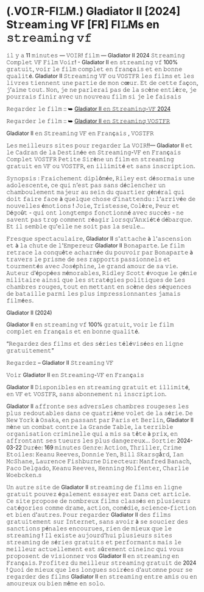 # (.VO𝙸R-FI𝙻M.) Gladiator II [2024] St𝚛eam𝚒ng VF [FR] FI𝙻Ms en 𝚜𝚝𝚛𝚎𝚊𝚖𝚒𝚗𝚐 𝚟𝚏
𝚒𝚕 𝚢 𝚊 11 𝚖𝚒𝚗𝚞𝚝𝚎𝚜 — 𝚅𝙾𝙸𝚁! 𝚏𝚒𝚕𝚖 — Gladiator II 2024 𝚂𝚝𝚛𝚎𝚊𝚖𝚒𝚗𝚐 𝙲𝚘𝚖𝚙𝚕𝚎𝚝 𝚅𝙵 𝙵𝚒𝚕𝚖 𝚅𝚘𝚒𝚛! - Gladiator II 𝚎𝚗 𝚜𝚝𝚛𝚎𝚊𝚖𝚒𝚗𝚐 𝚟𝚏 100% 𝚐𝚛𝚊𝚝𝚞𝚒𝚝, 𝚟𝚘𝚒𝚛 𝚕𝚎 𝚏𝚒𝚕𝚖 𝚌𝚘𝚖𝚙𝚕𝚎𝚝 𝚎𝚗 𝚏𝚛𝚊𝚗ç𝚊𝚒𝚜 𝚎𝚝 𝚎𝚗 𝚋𝚘𝚗𝚗𝚎 𝚚𝚞𝚊𝚕𝚒𝚝é. Gladiator II 𝚂𝚝𝚛𝚎𝚊𝚖𝚒𝚗𝚐 𝚅𝙵 𝚘𝚞 𝚅𝙾𝚂𝚃𝙵𝚁 𝚕𝚎𝚜 𝚏𝚒𝚕𝚖𝚜 𝚎𝚝 𝚕𝚎𝚜 𝚕𝚒𝚟𝚛𝚎𝚜 𝚝𝚒𝚎𝚗𝚗𝚎𝚗𝚝 𝚞𝚗𝚎 𝚙𝚊𝚛𝚝𝚒𝚎 𝚍𝚎 𝚖𝚘𝚗 𝚌œ𝚞𝚛. 𝙴𝚝 𝚍𝚎 𝚌𝚎𝚝𝚝𝚎 𝚏𝚊ç𝚘𝚗, 𝚓’𝚊𝚒𝚖𝚎 𝚝𝚘𝚞𝚝. 𝙽𝚘𝚗, 𝚓𝚎 𝚗𝚎 𝚙𝚊𝚛𝚕𝚎𝚛𝚊𝚒 𝚙𝚊𝚜 𝚍𝚎 𝚕𝚊 𝚜𝚌è𝚗𝚎 𝚎𝚗𝚝𝚒è𝚛𝚎, 𝚓𝚎 𝚙𝚘𝚞𝚛𝚛𝚊𝚒𝚜 𝚏𝚒𝚗𝚒𝚛 𝚊𝚟𝚎𝚌 𝚞𝚗 𝚗𝚘𝚞𝚟𝚎𝚊𝚞 𝚏𝚒𝚕𝚖 𝚜𝚒 𝚓𝚎 𝚕𝚎 𝚏𝚊𝚒𝚜𝚊𝚒𝚜

𝚁𝚎𝚐𝚊𝚛𝚍𝚎𝚛 𝚕𝚎 𝚏𝚒𝚕𝚖 :: ➥ [Gladiator II 𝚎𝚗 𝚂𝚝𝚛𝚎𝚊𝚖𝚒𝚗𝚐-𝚅𝙵 2024](https://tinyurl.com/4de95jm8)

𝚁𝚎𝚐𝚊𝚛𝚍𝚎𝚛 𝚕𝚎 𝚏𝚒𝚕𝚖 :: ➥ [Gladiator II 𝚎𝚗 𝚂𝚝𝚛𝚎𝚊𝚖𝚒𝚗𝚐 𝚅𝙾𝚂𝚃𝙵𝚁](https://tinyurl.com/4de95jm8)

Gladiator II 𝚎𝚗 𝚂𝚝𝚛𝚎𝚊𝚖𝚒𝚗𝚐 𝚅𝙵 𝚎𝚗 𝙵𝚛𝚊𝚗ç𝚊𝚒𝚜 , 𝚅𝙾𝚂𝚃𝙵𝚁

𝙻𝚎𝚜 𝚖𝚎𝚒𝚕𝚕𝚎𝚞𝚛𝚜 𝚜𝚒𝚝𝚎𝚜 𝚙𝚘𝚞𝚛 𝚛𝚎𝚐𝚊𝚛𝚍𝚎𝚛 𝙻𝚊 𝚅𝙾𝙸𝚁!!— Gladiator II 𝚎𝚝 𝚕𝚎 𝙲𝚊𝚍𝚛𝚊𝚗 𝚍𝚎 𝚕𝚊 𝙳𝚎𝚜𝚝𝚒𝚗é𝚎 𝚎𝚗 𝚂𝚝𝚛𝚎𝚊𝚖𝚒𝚗𝚐-𝚅𝙵 𝚎𝚗 𝙵𝚛𝚊𝚗ç𝚊𝚒𝚜 𝙲𝚘𝚖𝚙𝚕𝚎𝚝 𝚅𝙾𝚂𝚃𝙵𝚁 𝙿𝚎𝚝𝚒𝚝𝚎 𝚂𝚒𝚛è𝚗𝚎 𝚞𝚗 𝚏𝚒𝚕𝚖 𝚎𝚗 𝚜𝚝𝚛𝚎𝚊𝚖𝚒𝚗𝚐 𝚐𝚛𝚊𝚝𝚞𝚒𝚝 𝚎𝚗 𝚅𝙵 𝚘𝚞 𝚅𝙾𝚂𝚃𝙵𝚁, 𝚎𝚗 𝚒𝚕𝚕𝚒𝚖𝚒𝚝é 𝚎𝚝 𝚜𝚊𝚗𝚜 𝚒𝚗𝚜𝚌𝚛𝚒𝚙𝚝𝚒𝚘𝚗.

𝚂𝚢𝚗𝚘𝚙𝚜𝚒𝚜 : 𝙵𝚛𝚊𝚒𝚌𝚑𝚎𝚖𝚎𝚗𝚝 𝚍𝚒𝚙𝚕ô𝚖é𝚎, 𝚁𝚒𝚕𝚎𝚢 𝚎𝚜𝚝 𝚍é𝚜𝚘𝚛𝚖𝚊𝚒𝚜 𝚞𝚗𝚎 𝚊𝚍𝚘𝚕𝚎𝚜𝚌𝚎𝚗𝚝𝚎, 𝚌𝚎 𝚚𝚞𝚒 𝚗’𝚎𝚜𝚝 𝚙𝚊𝚜 𝚜𝚊𝚗𝚜 𝚍é𝚌𝚕𝚎𝚗𝚌𝚑𝚎𝚛 𝚞𝚗 𝚌𝚑𝚊𝚖𝚋𝚘𝚞𝚕𝚎𝚖𝚎𝚗𝚝 𝚖𝚊𝚓𝚎𝚞𝚛 𝚊𝚞 𝚜𝚎𝚒𝚗 𝚍𝚞 𝚚𝚞𝚊𝚛𝚝𝚒𝚎𝚛 𝚐é𝚗é𝚛𝚊𝚕 𝚚𝚞𝚒 𝚍𝚘𝚒𝚝 𝚏𝚊𝚒𝚛𝚎 𝚏𝚊𝚌𝚎 à 𝚚𝚞𝚎𝚕𝚚𝚞𝚎 𝚌𝚑𝚘𝚜𝚎 𝚍’𝚒𝚗𝚊𝚝𝚝𝚎𝚗𝚍𝚞 : 𝚕’𝚊𝚛𝚛𝚒𝚟é𝚎 𝚍𝚎 𝚗𝚘𝚞𝚟𝚎𝚕𝚕𝚎𝚜 é𝚖𝚘𝚝𝚒𝚘𝚗𝚜 ! 𝙹𝚘𝚒𝚎, 𝚃𝚛𝚒𝚜𝚝𝚎𝚜𝚜𝚎, 𝙲𝚘𝚕è𝚛𝚎, 𝙿𝚎𝚞𝚛 𝚎𝚝 𝙳é𝚐𝚘û𝚝 - 𝚚𝚞𝚒 𝚘𝚗𝚝 𝚕𝚘𝚗𝚐𝚝𝚎𝚖𝚙𝚜 𝚏𝚘𝚗𝚌𝚝𝚒𝚘𝚗𝚗é 𝚊𝚟𝚎𝚌 𝚜𝚞𝚌𝚌è𝚜 - 𝚗𝚎 𝚜𝚊𝚟𝚎𝚗𝚝 𝚙𝚊𝚜 𝚝𝚛𝚘𝚙 𝚌𝚘𝚖𝚖𝚎𝚗𝚝 𝚛é𝚊𝚐𝚒𝚛 𝚕𝚘𝚛𝚜𝚚𝚞’𝙰𝚗𝚡𝚒é𝚝é 𝚍é𝚋𝚊𝚛𝚚𝚞𝚎. 𝙴𝚝 𝚒𝚕 𝚜𝚎𝚖𝚋𝚕𝚎 𝚚𝚞'𝚎𝚕𝚕𝚎 𝚗𝚎 𝚜𝚘𝚒𝚝 𝚙𝚊𝚜 𝚕𝚊 𝚜𝚎𝚞𝚕𝚎...

𝙵𝚛𝚎𝚜𝚚𝚞𝚎 𝚜𝚙𝚎𝚌𝚝𝚊𝚌𝚞𝚕𝚊𝚒𝚛𝚎, Gladiator II 𝚜'𝚊𝚝𝚝𝚊𝚌𝚑𝚎 à 𝚕'𝚊𝚜𝚌𝚎𝚗𝚜𝚒𝚘𝚗 𝚎𝚝 à 𝚕𝚊 𝚌𝚑𝚞𝚝𝚎 𝚍𝚎 𝚕'𝙴𝚖𝚙𝚎𝚛𝚎𝚞𝚛 Gladiator II 𝙱𝚘𝚗𝚊𝚙𝚊𝚛𝚝𝚎. 𝙻𝚎 𝚏𝚒𝚕𝚖 𝚛𝚎𝚝𝚛𝚊𝚌𝚎 𝚕𝚊 𝚌𝚘𝚗𝚚𝚞ê𝚝𝚎 𝚊𝚌𝚑𝚊𝚛𝚗é𝚎 𝚍𝚞 𝚙𝚘𝚞𝚟𝚘𝚒𝚛 𝚙𝚊𝚛 𝙱𝚘𝚗𝚊𝚙𝚊𝚛𝚝𝚎 à 𝚝𝚛𝚊𝚟𝚎𝚛𝚜 𝚕𝚎 𝚙𝚛𝚒𝚜𝚖𝚎 𝚍𝚎 𝚜𝚎𝚜 𝚛𝚊𝚙𝚙𝚘𝚛𝚝𝚜 𝚙𝚊𝚜𝚜𝚒𝚘𝚗𝚗𝚎𝚕𝚜 𝚎𝚝 𝚝𝚘𝚞𝚛𝚖𝚎𝚗𝚝é𝚜 𝚊𝚟𝚎𝚌 𝙹𝚘𝚜é𝚙𝚑𝚒𝚗𝚎, 𝚕𝚎 𝚐𝚛𝚊𝚗𝚍 𝚊𝚖𝚘𝚞𝚛 𝚍𝚎 𝚜𝚊 𝚟𝚒𝚎. 𝙰𝚞𝚝𝚎𝚞𝚛 𝚍'é𝚙𝚘𝚙é𝚎𝚜 𝚖é𝚖𝚘𝚛𝚊𝚋𝚕𝚎𝚜, 𝚁𝚒𝚍𝚕𝚎𝚢 𝚂𝚌𝚘𝚝𝚝 é𝚟𝚘𝚚𝚞𝚎 𝚕𝚎 𝚐é𝚗𝚒𝚎 𝚖𝚒𝚕𝚒𝚝𝚊𝚒𝚛𝚎 𝚊𝚒𝚗𝚜𝚒 𝚚𝚞𝚎 𝚕𝚎𝚜 𝚜𝚝𝚛𝚊𝚝é𝚐𝚒𝚎𝚜 𝚙𝚘𝚕𝚒𝚝𝚒𝚚𝚞𝚎𝚜 𝚍𝚎 𝙻𝚎𝚜 𝚌𝚑𝚊𝚖𝚋𝚛𝚎𝚜 𝚛𝚘𝚞𝚐𝚎𝚜, 𝚝𝚘𝚞𝚝 𝚎𝚗 𝚖𝚎𝚝𝚝𝚊𝚗𝚝 𝚎𝚗 𝚜𝚌è𝚗𝚎 𝚍𝚎𝚜 𝚜é𝚚𝚞𝚎𝚗𝚌𝚎𝚜 𝚍𝚎 𝚋𝚊𝚝𝚊𝚒𝚕𝚕𝚎 𝚙𝚊𝚛𝚖𝚒 𝚕𝚎𝚜 𝚙𝚕𝚞𝚜 𝚒𝚖𝚙𝚛𝚎𝚜𝚜𝚒𝚘𝚗𝚗𝚊𝚗𝚝𝚎𝚜 𝚓𝚊𝚖𝚊𝚒𝚜 𝚏𝚒𝚕𝚖é𝚎𝚜.

Gladiator II (2024)

Gladiator II 𝚎𝚗 𝚜𝚝𝚛𝚎𝚊𝚖𝚒𝚗𝚐 𝚟𝚏 100% 𝚐𝚛𝚊𝚝𝚞𝚒𝚝, 𝚟𝚘𝚒𝚛 𝚕𝚎 𝚏𝚒𝚕𝚖 𝚌𝚘𝚖𝚙𝚕𝚎𝚝 𝚎𝚗 𝚏𝚛𝚊𝚗ç𝚊𝚒𝚜 𝚎𝚝 𝚎𝚗 𝚋𝚘𝚗𝚗𝚎 𝚚𝚞𝚊𝚕𝚒𝚝é.

“𝚁𝚎𝚐𝚊𝚛𝚍𝚎𝚣 𝚍𝚎𝚜 𝚏𝚒𝚕𝚖𝚜 𝚎𝚝 𝚍𝚎𝚜 𝚜é𝚛𝚒𝚎𝚜 𝚝é𝚕é𝚟𝚒𝚜é𝚎𝚜 𝚎𝚗 𝚕𝚒𝚐𝚗𝚎 𝚐𝚛𝚊𝚝𝚞𝚒𝚝𝚎𝚖𝚎𝚗𝚝”

𝚁𝚎𝚐𝚊𝚛𝚍𝚎𝚣 – Gladiator II 𝚂𝚝𝚛𝚎𝚊𝚖𝚒𝚗𝚐 𝚅𝙵

𝚅𝚘𝚒𝚛 Gladiator II 𝚎𝚗 𝚂𝚝𝚛𝚎𝚊𝚖𝚒𝚗𝚐-𝚅𝙵 𝚎𝚗 𝙵𝚛𝚊𝚗ç𝚊𝚒𝚜

Gladiator II 𝙳𝚒𝚜𝚙𝚘𝚗𝚒𝚋𝚕𝚎𝚜 𝚎𝚗 𝚜𝚝𝚛𝚎𝚊𝚖𝚒𝚗𝚐 𝚐𝚛𝚊𝚝𝚞𝚒𝚝 𝚎𝚝 𝚒𝚕𝚕𝚒𝚖𝚒𝚝é, 𝚎𝚗 𝚅𝙵 𝚎𝚝 𝚅𝙾𝚂𝚃𝙵𝚁, 𝚜𝚊𝚗𝚜 𝚊𝚋𝚘𝚗𝚗𝚎𝚖𝚎𝚗𝚝 𝚗𝚒 𝚒𝚗𝚜𝚌𝚛𝚒𝚙𝚝𝚒𝚘𝚗.

Gladiator II 𝚊𝚏𝚏𝚛𝚘𝚗𝚝𝚎 𝚜𝚎𝚜 𝚊𝚍𝚟𝚎𝚛𝚜𝙻𝚎𝚜 𝚌𝚑𝚊𝚖𝚋𝚛𝚎𝚜 𝚛𝚘𝚞𝚐𝚎𝚜𝚎𝚜 𝚕𝚎𝚜 𝚙𝚕𝚞𝚜 𝚛𝚎𝚍𝚘𝚞𝚝𝚊𝚋𝚕𝚎𝚜 𝚍𝚊𝚗𝚜 𝚌𝚎 𝚚𝚞𝚊𝚝𝚛𝚒è𝚖𝚎 𝚟𝚘𝚕𝚎𝚝 𝚍𝚎 𝚕𝚊 𝚜é𝚛𝚒𝚎. 𝙳𝚎 𝙽𝚎𝚠 𝚈𝚘𝚛𝚔 à 𝙾𝚜𝚊𝚔𝚊, 𝚎𝚗 𝚙𝚊𝚜𝚜𝚊𝚗𝚝 𝚙𝚊𝚛 𝙿𝚊𝚛𝚒𝚜 𝚎𝚝 𝙱𝚎𝚛𝚕𝚒𝚗, Gladiator II 𝚖è𝚗𝚎 𝚞𝚗 𝚌𝚘𝚖𝚋𝚊𝚝 𝚌𝚘𝚗𝚝𝚛𝚎 𝚕𝚊 𝙶𝚛𝚊𝚗𝚍𝚎 𝚃𝚊𝚋𝚕𝚎, 𝚕𝚊 𝚝𝚎𝚛𝚛𝚒𝚋𝚕𝚎 𝚘𝚛𝚐𝚊𝚗𝚒𝚜𝚊𝚝𝚒𝚘𝚗 𝚌𝚛𝚒𝚖𝚒𝚗𝚎𝚕𝚕𝚎 𝚚𝚞𝚒 𝚊 𝚖𝚒𝚜 𝚜𝚊 𝚝ê𝚝𝚎 à 𝚙𝚛𝚒𝚡, 𝚎𝚗 𝚊𝚏𝚏𝚛𝚘𝚗𝚝𝚊𝚗𝚝 𝚜𝚎𝚜 𝚝𝚞𝚎𝚞𝚛𝚜 𝚕𝚎𝚜 𝚙𝚕𝚞𝚜 𝚍𝚊𝚗𝚐𝚎𝚛𝚎𝚞𝚡... 𝚂𝚘𝚛𝚝𝚒𝚎: 2024-03-22 𝙳𝚞𝚛é𝚎: 169 𝚖𝚒𝚗𝚞𝚝𝚎𝚜 𝙶𝚎𝚗𝚛𝚎: 𝙰𝚌𝚝𝚒𝚘𝚗, 𝚃𝚑𝚛𝚒𝚕𝚕𝚎𝚛, 𝙲𝚛𝚒𝚖𝚎 𝙴𝚝𝚘𝚒𝚕𝚎𝚜: 𝙺𝚎𝚊𝚗𝚞 𝚁𝚎𝚎𝚟𝚎𝚜, 𝙳𝚘𝚗𝚗𝚒𝚎 𝚈𝚎𝚗, 𝙱𝚒𝚕𝚕 𝚂𝚔𝚊𝚛𝚜𝚐å𝚛𝚍, 𝙸𝚊𝚗 𝙼𝚌𝚂𝚑𝚊𝚗𝚎, 𝙻𝚊𝚞𝚛𝚎𝚗𝚌𝚎 𝙵𝚒𝚜𝚑𝚋𝚞𝚛𝚗𝚎 𝙳𝚒𝚛𝚎𝚌𝚝𝚎𝚞𝚛: 𝙼𝚊𝚗𝚏𝚛𝚎𝚍 𝙱𝚊𝚗𝚊𝚌𝚑, 𝙿𝚊𝚌𝚘 𝙳𝚎𝚕𝚐𝚊𝚍𝚘, 𝙺𝚎𝚊𝚗𝚞 𝚁𝚎𝚎𝚟𝚎𝚜, 𝙷𝚎𝚗𝚗𝚒𝚗𝚐 𝙼𝚘𝚕𝚏𝚎𝚗𝚝𝚎𝚛, 𝙲𝚑𝚊𝚛𝚕𝚒𝚎 𝚆𝚘𝚎𝚋𝚌𝚔𝚎𝚗.𝚜

𝚄𝚗 𝚊𝚞𝚝𝚛𝚎 𝚜𝚒𝚝𝚎 𝚍𝚎 Gladiator II 𝚜𝚝𝚛𝚎𝚊𝚖𝚒𝚗𝚐 𝚍𝚎 𝚏𝚒𝚕𝚖𝚜 𝚎𝚗 𝚕𝚒𝚐𝚗𝚎 𝚐𝚛𝚊𝚝𝚞𝚒𝚝 𝚙𝚘𝚞𝚟𝚎𝚣 é𝚐𝚊𝚕𝚎𝚖𝚎𝚗𝚝 𝚎𝚜𝚜𝚊𝚢𝚎𝚛 𝚎𝚜𝚝 𝙳𝚊𝚗𝚜 𝚌𝚎𝚝 𝚊𝚛𝚝𝚒𝚌𝚕𝚎. 𝙲𝚎 𝚜𝚒𝚝𝚎 𝚙𝚛𝚘𝚙𝚘𝚜𝚎 𝚍𝚎 𝚗𝚘𝚖𝚋𝚛𝚎𝚞𝚡 𝚏𝚒𝚕𝚖𝚜 𝚌𝚕𝚊𝚜𝚜é𝚜 𝚎𝚗 𝚙𝚕𝚞𝚜𝚒𝚎𝚞𝚛𝚜 𝚌𝚊𝚝é𝚐𝚘𝚛𝚒𝚎𝚜 𝚌𝚘𝚖𝚖𝚎 𝚍𝚛𝚊𝚖𝚎, 𝚊𝚌𝚝𝚒𝚘𝚗, 𝚌𝚘𝚖é𝚍𝚒𝚎, 𝚜𝚌𝚒𝚎𝚗𝚌𝚎-𝚏𝚒𝚌𝚝𝚒𝚘𝚗 𝚎𝚝 𝚋𝚒𝚎𝚗 𝚍'𝚊𝚞𝚝𝚛𝚎𝚜. 𝙿𝚘𝚞𝚛 𝚛𝚎𝚐𝚊𝚛𝚍𝚎𝚛 Gladiator II 𝚍𝚎𝚜 𝚏𝚒𝚕𝚖𝚜 𝚐𝚛𝚊𝚝𝚞𝚒𝚝𝚎𝚖𝚎𝚗𝚝 𝚜𝚞𝚛 𝙸𝚗𝚝𝚎𝚛𝚗𝚎𝚝, 𝚜𝚊𝚗𝚜 𝚊𝚟𝚘𝚒𝚛 à 𝚜𝚎 𝚜𝚘𝚞𝚌𝚒𝚎𝚛 𝚍𝚎𝚜 𝚜𝚊𝚗𝚌𝚝𝚒𝚘𝚗𝚜 𝚙é𝚗𝚊𝚕𝚎𝚜 𝚎𝚗𝚌𝚘𝚞𝚛𝚞𝚎𝚜, 𝚛𝚒𝚎𝚗 𝚍𝚎 𝚖𝚒𝚎𝚞𝚡 𝚚𝚞𝚎 𝚕𝚎 𝚜𝚝𝚛𝚎𝚊𝚖𝚒𝚗𝚐 ! 𝙸𝚕 𝚎𝚡𝚒𝚜𝚝𝚎 𝚊𝚞𝚓𝚘𝚞𝚛𝚍’𝚑𝚞𝚒 𝚙𝚕𝚞𝚜𝚒𝚎𝚞𝚛𝚜 𝚜𝚒𝚝𝚎𝚜 𝚜𝚝𝚛𝚎𝚊𝚖𝚒𝚗𝚐 𝚍𝚎 𝚜é𝚛𝚒𝚎𝚜 𝚐𝚛𝚊𝚝𝚞𝚒𝚝𝚜 𝚎𝚝 𝚙𝚎𝚛𝚏𝚘𝚛𝚖𝚊𝚗𝚝𝚜 𝚖𝚊𝚒𝚜 𝚕𝚎 𝚖𝚎𝚒𝚕𝚕𝚎𝚞𝚛 𝚊𝚌𝚝𝚞𝚎𝚕𝚕𝚎𝚖𝚎𝚗𝚝 𝚎𝚜𝚝 𝚜û𝚛𝚎𝚖𝚎𝚗𝚝 𝚌𝚒𝚗𝚎𝚒𝚗𝚌 𝚚𝚞𝚒 𝚟𝚘𝚞𝚜 𝚙𝚛𝚘𝚙𝚘𝚜𝚎𝚗𝚝 𝚍𝚎 𝚟𝚒𝚜𝚒𝚘𝚗𝚗𝚎𝚛 𝚟𝚘𝚜 Gladiator II 𝚎𝚗 𝚜𝚝𝚛𝚎𝚊𝚖𝚒𝚗𝚐 𝚎𝚗 𝙵𝚛𝚊𝚗ç𝚊𝚒𝚜. 𝙿𝚛𝚘𝚏𝚒𝚝𝚎𝚣 𝚍𝚞 𝚖𝚎𝚒𝚕𝚕𝚎𝚞𝚛 𝚜𝚝𝚛𝚎𝚊𝚖𝚒𝚗𝚐 𝚐𝚛𝚊𝚝𝚞𝚒𝚝 𝚍𝚎 2024 ! 𝚀𝚞𝚘𝚒 𝚍𝚎 𝚖𝚒𝚎𝚞𝚡 𝚚𝚞𝚎 𝚕𝚎𝚜 𝚕𝚘𝚗𝚐𝚞𝚎𝚜 𝚜𝚘𝚒𝚛é𝚎𝚜 𝚍’𝚊𝚞𝚝𝚘𝚖𝚗𝚎 𝚙𝚘𝚞𝚛 𝚜𝚎 𝚛𝚎𝚐𝚊𝚛𝚍𝚎𝚛 𝚍𝚎𝚜 𝚏𝚒𝚕𝚖𝚜 Gladiator II 𝚎𝚗 𝚜𝚝𝚛𝚎𝚊𝚖𝚒𝚗𝚐 𝚎𝚗𝚝𝚛𝚎 𝚊𝚖𝚒𝚜 𝚘𝚞 𝚎𝚗 𝚊𝚖𝚘𝚞𝚛𝚎𝚞𝚡 𝚘𝚞 𝚋𝚒𝚎𝚗 𝚖ê𝚖𝚎 𝚎𝚗 𝚜𝚘𝚕𝚘.
